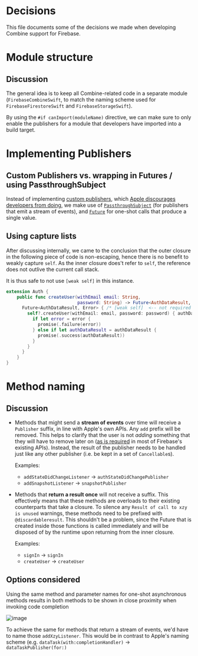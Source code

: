 # Decisions

This file documents some of the decisions we made when developing Combine support for Firebase.

# Module structure

## Discussion
The general idea is to keep all Combine-related code in a separate module (`FirebaseCombineSwift`, to match the naming scheme used for `FirebaseFirestoreSwift` and `FirebaseStorageSwift`).

By using the `#if canImport(moduleName)` directive, we can make sure to only enable the publishers for a module that developers have imported into a build target.


# Implementing Publishers

## Custom Publishers vs. wrapping in Futures / using PassthroughSubject

Instead of implementing [custom  publishers](https://thoughtbot.com/blog/lets-build-a-custom-publisher-in-combine), which [Apple discourages developers from doing](https://developer.apple.com/documentation/combine/publisher), we make use of [`PassthroughSubject`](https://developer.apple.com/documentation/combine/passthroughsubject) (for publishers that emit a stream of events), and [`Future`](https://developer.apple.com/documentation/combine/future) for one-shot calls that produce a single value.

## Using capture lists

After discussing internally, we came to the conclusion that the outer closure in the following piece of code is non-escaping, hence there is no benefit to weakly capture `self`. As the inner closure does't refer to `self`, the reference does not outlive the current call stack.

It is thus safe to not use `[weak self]` in this instance.

```swift
extension Auth {
    public func createUser(withEmail email: String,
                           password: String) -> Future<AuthDataResult, Error> {
      Future<AuthDataResult, Error> { /* [weak self]  <-- not required */ promise in
        self?.createUser(withEmail: email, password: password) { authDataResult, error in
          if let error = error {
            promise(.failure(error))
          } else if let authDataResult = authDataResult {
            promise(.success(authDataResult))
          }
        }
      }
    }
}
```

# Method naming

## Discussion
* Methods that might send a **stream of events** over time will receive a `Publisher` suffix, in line with Apple's own APIs. Any `add` prefix will be removed. This helps to clarify that the user is not _adding_ something that they will have to remove later on ([as is required](https://firebase.google.com/docs/auth/ios/start#listen_for_authentication_state) in most of Firebase's existing APIs). Instead, the result of the publisher needs to be handled just like any other publisher (i.e. be kept in a set of `Cancellable`s).

    Examples:
    * `addStateDidChangeListener` -> `authStateDidChangePublisher`
    * `addSnapshotListener` -> `snapshotPublisher`

* Methods that **return a result once** will not receive a suffix. This effectively means that these methods are overloads to their existing counterparts that take a closure. To silence any `Result of call to xzy is unused` warnings, these methods need to be prefixed with `@discardableresult`. This shouldn't be a problem, since the Future that is created inside those functions is called immediately and will be disposed of by the runtime upon returning from the inner closure.

    Examples:
    * `signIn` -> `signIn`
    * `createUser` -> `createUser`

## Options considered
Using the same method and parameter names for one-shot asynchronous methods results in both methods to be shown in close proximity when invoking code completion

![image](https://user-images.githubusercontent.com/232107/99672274-76f05680-2a73-11eb-880a-3563f293de7d.png)

To achieve the same for methods that return a stream of events, we'd have to name those `addXzyListener`. This would be in contrast to Apple's naming scheme (e.g. `dataTask(with:completionHandler)` -> `dataTaskPublisher(for:)`